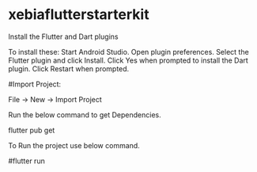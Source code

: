 # xebiaflutterstarterkit

Install the Flutter and Dart plugins

To install these:
Start Android Studio.
Open plugin preferences.
Select the Flutter plugin and click Install.
Click Yes when prompted to install the Dart plugin.
Click Restart when prompted.

#Import Project:

File -> New -> Import Project

Run the below command to get Dependencies.

flutter pub get

To Run the project use below command.

#flutter run
